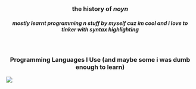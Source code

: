 <p align="center">
  <h3 align="center">the history of <b><i>noyn</i></b></h3>
  <h5 align="center">mostly learnt programming n stuff by myself cuz im cool and i love to tinker with syntax highlighting</h5>
  <br>
</p>
<p align="center">
  <h3 align="center">Programming Languages I Use (and maybe some i was dumb enough to learn)</h3>
  <a href="https://skillicons.dev">
    <img src="https://skillicons.dev/icons?i=js,ts,c,cs,cpp,arduino,java,html,css,lua,powershell,py,ruby,swift,php"/>
  </a>
</p>
